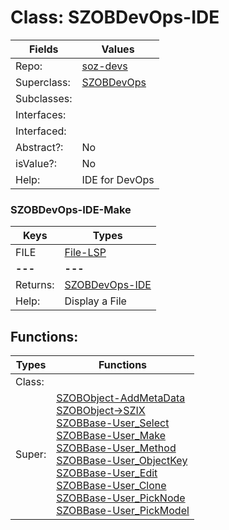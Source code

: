 
# Class:	SZOBDevOps-IDE

| Fields | Values |
| --------- | --------- |
| Repo: | [soz-devs](/repos/soz-devs.html) |
| Superclass: | [SZOBDevOps](SZOBDevOps.html) |
| Subclasses: |  |
| Interfaces: |  |
| Interfaced: |  |
| Abstract?: | No |
| isValue?: | No |
| Help: | IDE for DevOps |

### SZOBDevOps-IDE-Make

| Keys | Types |
| --------- | --------- |
| FILE | [File-LSP](File-LSP.html) |
| **---** | **---** |
| Returns: | [SZOBDevOps-IDE](SZOBDevOps-IDE.html) |
| Help: | Display a File |


## Functions:

| Types | Functions |
| --------- | --------- |
| Class: |  |
| Super: | [SZOBObject-AddMetaData](SZOBObject.html) <br> [SZOBObject->SZIX](SZOBObject.html) <br> [SZOBBase-User_Select](SZOBBase.html) <br> [SZOBBase-User_Make](SZOBBase.html) <br> [SZOBBase-User_Method](SZOBBase.html) <br> [SZOBBase-User_ObjectKey](SZOBBase.html) <br> [SZOBBase-User_Edit](SZOBBase.html) <br> [SZOBBase-User_Clone](SZOBBase.html) <br> [SZOBBase-User_PickNode](SZOBBase.html) <br> [SZOBBase-User_PickModel](SZOBBase.html) |



